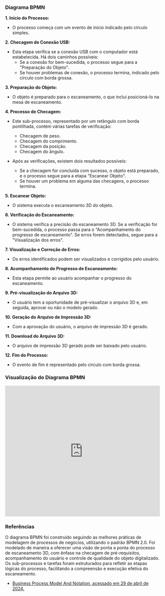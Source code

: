 ### Diagrama BPMN 

**1. Início do Processo:**
   - O processo começa com um evento de início indicado pelo círculo simples.

**2. Checagem de Conexão USB:**
   - Esta etapa verifica se a conexão USB com o computador está estabelecida. Há dois caminhos possíveis:
      - Se a conexão for bem-sucedida, o processo segue para a "Preparação do Objeto".
      - Se houver problemas de conexão, o processo termina, indicado pelo círculo com borda grossa.

**3. Preparação do Objeto:**
   - O objeto é preparado para o escaneamento, o que inclui posicioná-lo na mesa de escaneamento.

**4. Processo de Checagem:**
   - Este sub-processo, representado por um retângulo com borda pontilhada, contém várias tarefas de verificação:
      - Checagem de peso.
      - Checagem do comprimento.
      - Checagem da posição.
      - Checagem do ângulo.

   - Após as verificações, existem dois resultados possíveis:
      - Se a checagem for concluída com sucesso, o objeto está preparado, e o processo segue para a etapa "Escanear Objeto".
      - Se houver um problema em alguma das checagens, o processo termina.

**5. Escanear Objeto:**
   - O sistema executa o escaneamento 3D do objeto.

**6. Verificação do Escaneamento:**
   - O sistema verifica a precisão do escaneamento 3D. Se a verificação for bem-sucedida, o processo passa para o "Acompanhamento do progresso de escaneamento". Se erros forem detectados, segue para a "Visualização dos erros".

**7. Visualização e Correção de Erros:**
   - Os erros identificados podem ser visualizados e corrigidos pelo usuário.

**8. Acompanhamento do Progresso de Escaneamento:**
   - Esta etapa permite ao usuário acompanhar o progresso do escaneamento.

**9. Pré-visualização do Arquivo 3D:**
   - O usuário tem a oportunidade de pré-visualizar o arquivo 3D e, em seguida, aprovar ou não o modelo gerado.

**10. Geração do Arquivo de Impressão 3D:**
   - Com a aprovação do usuário, o arquivo de impressão 3D é gerado.

**11. Download do Arquivo 3D:**
   - O arquivo de impressão 3D gerado pode ser baixado pelo usuário.

**12. Fim do Processo:**
   - O evento de fim é representado pelo círculo com borda grossa.

### Visualização do Diagrama BPMN
<iframe frameborder="0" style="width:100%;height:426px;" src="https://viewer.diagrams.net/?tags=%7B%7D&highlight=0000ff&edit=_blank&layers=1&nav=1&title=BPMN.drawio#Uhttps%3A%2F%2Fdrive.google.com%2Fuc%3Fid%3D1gPlVNqAlODJwvL6Bx6ugGYCwVngh9r1u%26export%3Ddownload"></iframe>

### Referências

O diagrama BPMN foi construído seguindo as melhores práticas de modelagem de processos de negócios, utilizando o padrão BPMN 2.0. Foi modelado de maneira a oferecer uma visão de ponta a ponta do processo de escaneamento 3D, com ênfase na checagem de pré-requisitos, acompanhamento do usuário e controle de qualidade do objeto digitalizado. Os sub-processos e tarefas foram estruturados para refletir as etapas lógicas do processo, facilitando a compreensão e execução efetiva do escaneamento.

- [Business Process Model And Notation, acessado em 29 de abril de 2024.](https://www.omg.org/spec/BPMN/2.0/)


